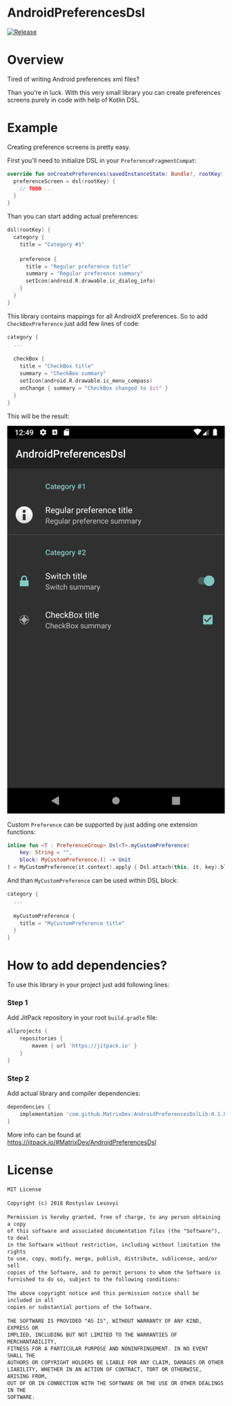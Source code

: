 # AndroidPreferencesDsl

[![Release](https://jitpack.io/v/MatrixDev/flavorAlias.svg)](https://jitpack.io/#MatrixDev/flavorAlias)

# Overview

Tired of writing Android preferences xml files?

Than you're in luck. With this very small library you can create preferences screens purely in code with help of Kotlin DSL.

# Example

Creating preference screens is pretty easy.

First you'll need to initialize DSL in your `PreferenceFragmentCompat`:

```kotlin
override fun onCreatePreferences(savedInstanceState: Bundle?, rootKey: String?) {
  preferenceScreen = dsl(rootKey) {
    // TODO ...
  }
}
```

Than you can start adding actual preferences:

```kotlin
dsl(rootKey) {
  category {
    title = "Category #1"

    preference {
      title = "Regular preference title"
      summary = "Regular preference summary"
      setIcon(android.R.drawable.ic_dialog_info)
    }
  }
}
```

This library contains mappings for all AndroidX preferences. So to add `CheckBoxPreference` just add few lines of code:

```kotlin
category {
  ...

  checkBox {
    title = "CheckBox title"
    summary = "CheckBox summary"
    setIcon(android.R.drawable.ic_menu_compass)
    onChange { summary = "CheckBox changed to $it" }
  }
}
```

This will be the result:

![Example](https://github.com/MatrixDev/AndroidPreferencesDsl/blob/master/AndroidPreferencesDsl.png)

Custom `Preference` can be supported by just adding one extension functions:

```kotlin
inline fun <T : PreferenceGroup> Dsl<T>.myCustomPreference(
	key: String = "",
	block: MyCustomPreference.() -> Unit
) = MyCustomPreference(it.context).apply { Dsl.attach(this, it, key).block() }
```

And than `MyCustomPreference` can be used within DSL block:

```kotlin
category {
  ...

  myCustomPreference {
    title = "MyCustomPreference title"
  }
}
```

# How to add dependencies?

To use this library in your project just add following lines:

### Step 1

Add JitPack repository in your root `build.gradle` file:

```gradle
allprojects {
    repositories {
        maven { url 'https://jitpack.io' }
    }
}
```

### Step 2

Add actual library and compiler dependencies:

```gradle
dependencies {
    implementation 'com.github.MatrixDev:AndroidPreferencesDslLib:0.1.0'
}
```

More info can be found at https://jitpack.io/#MatrixDev/AndroidPreferencesDsl

# License

```
MIT License

Copyright (c) 2018 Rostyslav Lesovyi

Permission is hereby granted, free of charge, to any person obtaining a copy
of this software and associated documentation files (the "Software"), to deal
in the Software without restriction, including without limitation the rights
to use, copy, modify, merge, publish, distribute, sublicense, and/or sell
copies of the Software, and to permit persons to whom the Software is
furnished to do so, subject to the following conditions:

The above copyright notice and this permission notice shall be included in all
copies or substantial portions of the Software.

THE SOFTWARE IS PROVIDED "AS IS", WITHOUT WARRANTY OF ANY KIND, EXPRESS OR
IMPLIED, INCLUDING BUT NOT LIMITED TO THE WARRANTIES OF MERCHANTABILITY,
FITNESS FOR A PARTICULAR PURPOSE AND NONINFRINGEMENT. IN NO EVENT SHALL THE
AUTHORS OR COPYRIGHT HOLDERS BE LIABLE FOR ANY CLAIM, DAMAGES OR OTHER
LIABILITY, WHETHER IN AN ACTION OF CONTRACT, TORT OR OTHERWISE, ARISING FROM,
OUT OF OR IN CONNECTION WITH THE SOFTWARE OR THE USE OR OTHER DEALINGS IN THE
SOFTWARE.
```
